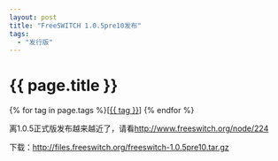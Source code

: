 ```yaml
---
layout: post
title: "FreeSWITCH 1.0.5pre10发布"
tags:
  - "发行版"
---
```


# {{ page.title }}

<div class="tags">
{% for tag in page.tags %}[<a class="tag" href="/tags.html#{{ tag }}">{{ tag }}</a>] {% endfor %}
</div>


离1.0.5正式版发布越来越近了，请看<http://www.freeswitch.org/node/224>

下载：<http://files.freeswitch.org/freeswitch-1.0.5pre10.tar.gz>
